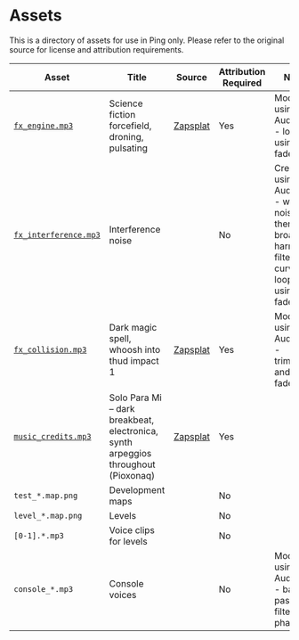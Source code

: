 # Assets

This is a directory of assets for use in Ping only. Please refer to the original source for license and attribution requirements.

| Asset | Title | Source | Attribution Required | Note |
| --- | --- | --- | --- | --- |
| [`fx_engine.mp3`](fx_engine.mp3) | Science fiction forcefield, droning, pulsating | [Zapsplat](https://www.zapsplat.com) | Yes | Modified using Audacity - looped using fades |
| [`fx_interference.mp3`](fx_interference.mp3) | Interference noise | | No | Created using Audacity - white noise then broad 2-harmonic filter curve & looped using fades |
| [`fx_collision.mp3`](fx_collision.mp3) | Dark magic spell, whoosh into thud impact 1 | [Zapsplat](https://www.zapsplat.com) | Yes | Modified using Audacity - trimmed and faded |
| [`music_credits.mp3`](music_credits.mp3) | Solo Para Mi – dark breakbeat, electronica, synth arpeggios throughout (Pioxonaq) | [Zapsplat](https://www.zapsplat.com) | Yes | |
| `test_*.map.png` | Development maps | | No | |
| `level_*.map.png` | Levels | | No | |
| `[0-1].*.mp3` | Voice clips for levels | | No | |
| `console_*.mp3` | Console voices | | No | Modified using Audacity - band pass filter and phaser |
